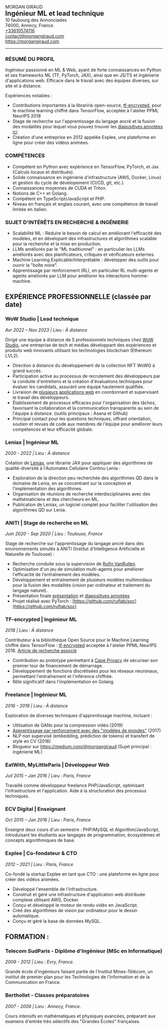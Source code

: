 <div class="container">
    <div class="left">
        <div class="h1">MORGAN GIRAUD</div>
        <h2 style="margin: 0">Ingénieur ML et lead technique</h2>
    </div>
    <div class="right">
        10 faubourg des Annonciades<br/>74000, Annecy, France.<br/><a href="tel:+33610574116">+33610574116</a><br/><a href="mailto:contact@morgangiraud.com">contact@morgangiraud.com</a><br/><a href="https://morgangiraud.com">https://morgangiraud.com</a>
    </div>
</div>

<hr />

### RÉSUMÉ DU PROFIL

Ingénieur passionné en ML & Web, ayant de forte connaissances en Python et ses frameworks ML (TF, PyTorch, JAX), ainsi que en JS/TS et ingénierie d'applications web. Efficace dans le travail avec des équipes diverses, sur site et à distance.

Expériences notables :

- Contributions importantes à la libraririe open-source, [tf-encrypted](https://tf-encrypted.io/), pour le machine learning chiffré dans TensorFlow, acceptée à l'atelier PPML NeurIPS 2018
- Stage de recherche sur l'apprentissage du langage ancré et la fusion des modalités pour lequel vous pouvez trouver les [diapositives annotées ici](https://docs.google.com/presentation/d/1MKxizuQflOzxMjbv_sUYUOTsE_oWZ-g02TQzwOFdNtg)
- Création d'une entreprise en 2012 appelée Explee, une plateforme en ligne pour créer des vidéos animées.

### COMPÉTENCES

- Compétent en Python avec expérience en TensorFlow, PyTorch, et Jax (Calculs locaux et distribués).
- Solide connaissance en ingénierie d'infrastructure (AWS, Docker, Linux) et gestion du cycle de dévelopement (CI/CD, git, etc.).
- Connaissances moyennes de CUDA et Triton.
- Notions de C++ et Golang.
- Compétent en TypeScript/JavaScript et PHP.
- Niveau en français et anglais courant, avec une compétence de travail limitée en italien.

### SUJET D'INTÉRÊTS EN RECHERCHE & INGÉNIERIE

- Scalabilité ML : Réduire le besoin de calcul en améliorant l'efficacité des modèles, et en dévelopant des infrastructures et algorithmes scalable pour la recherche et la mise en production.
- LLMs améliorés par le "ML traditionnel" : en particulier les LLMs améliorés avec des planificateurs, critiques et vérificateurs externes.
- Machine Learning Explicable/Interprétable : développer des outils pour ouvrir la "boîte noire".
- Apprentissage par renforcement (RL), en particulier RL multi-agents et agents améliorés par LLM pour améliorer les interactions homme-machine.

<div class="page"></div>

## EXPÉRIENCE PROFESSIONNELLE (classée par date)

<div class="container">
    <h3 class="left">WoW Studio | Lead technique </h3>
    <div class="right">
        <em>Avr 2022 – Nov 2023 | Lieu : À distance</em>
    </div>
</div>

Dirigé une équipe à distance de 5 professionnels techniques chez [WoW Studio](https://www.linkedin.com/company/worldofwomennft/), une entreprise de tech et médias développant des expériences et produits web innovants utilisant les technologies blockchain (Ethereum L1/L2).

- Direction à distance du développement de la collection NFT WoWG à grand succès.
- Participation active au processus de recrutement des développeurs par la conduite d'entretiens et la création d'évaluations techniques pour évaluer les candidats, assurant une équipe hautement qualifiée.
- Livraison de [plusieurs](https://www.worldofwomen.art/) [applications web](https://artfest.worldofwomen.art/) en coordonnant et supervisant le travail des développeurs.
- Établissement de processus efficaces pour l'organisation des tâches, favorisant la collaboration et la communication transparente au sein de l'équipe à distance. (outils principaux : Asana et Github)
- Principal contact pour les questions techniques, offrant orientation, soutien et revues de code aux membres de l'équipe pour améliorer leurs compétences et leur efficacité globale.

<div class="container">
    <h3 class="left">Leniax | Ingénieur ML</h3>
    <div class="right">
        <em>2020 - 2022 | Lieu : À distance</em>
    </div>
</div>

Création de [Leniax](https://github.com/morgangiraud/leniax), une librairie JAX pour appliquer des algorithmes de qualité-diversité à l'Automates Cellulaire Continu Lenia :

- Exploration de la direction peu recherchée des algorithmes QD dans le domaine de Lenia, en se concentrant sur la conception et l'implémentation des algorithmes.
- Organisation de réunions de recherche interdisciplinaires avec des mathématiciens et des chercheurs en ML.
- Publication de Leniax, un logiciel complet pour faciliter l'utilisation des algorithmes QD sur Lenia.

<div class="container">
    <h3 class="left">ANITI | Stage de recherche en ML</h3>
    <div class="right">
        <em>Juin 2020 - Sep 2020 | Lieu : Toulouse, France</em>
    </div>
</div>

Stage de recherche sur l'apprentissage du langage ancré dans des environnements simulés à ANITI (Institut d'Intelligence Artificielle et Naturelle de Toulouse) :

- Recherche conduite sous la supervision de [Rufin VanRullen](https://scholar.google.com/citations?user=1pwyaYgAAAAJ).
- Optimisation d'un jeu de simulation multi-agents pour améliorer l'efficacité de l'entraînement des modèles.
- Développement et entraînement de plusieurs modèles multimodaux pour la fusion des modalités (vision par ordinateur et traitement du langage naturel).
- Présentation finale [présentation](https://www.youtube.com/watch?v=OpnSiUJC9Qw) et [diapositives annotées](https://docs.google.com/presentation/d/1MKxizuQflOzxMjbv_sUYUOTsE_oWZ-g02TQzwOFdNtg)
- Projet réalisé avec PyTorch : [https://github.com/ruflab/soc](https://github.com/ruflab/soc)

<div class="page"></div>

<div class="container">
    <h3 class="left">TF-encrypted | Ingénieur ML</h3>
    <div class="right">
        <em>2018 | Lieu : À distance</em>
    </div>
</div>

Contributeur à la bibliothèque Open Source pour le Machine Learning chiffré dans TensorFlow : [tf-encrypted](https://tf-encrypted.io/) acceptée à l'atelier PPML NeurIPS 2018. [Article de recherche associé](https://arxiv.org/abs/1810.08130)

- Contribution au prototype permettant à [Cape Privacy](https://capeprivacy.com/) de sécuriser son premier tour de financement de démarrage.
- Développement de fonctions discrétisées pour les réseaux neuronaux, permettant l'entraînement et l'inférence chiffrée.
- Rôle significatif dans l'implémentation en Golang.

<div class="container">
    <h3 class="left">Freelance | Ingénieur ML</h3>
    <div class="right">
        <em>2016 - 2019 | Lieu : À distance</em>
    </div>
</div>

Exploration de diverses techniques d'apprentissage machine, incluant :

- Utilisation de GANs pour la compression vidéo (2019)
- [Apprentissage par renforcement avec des "modèles de mondes"](https://github.com/morgangiraud/openai-rl) (2017)
- NLP non supervisé (embedding, prédiction de tokens) et transfert de style en CV (2016)
- Blogueur sur https://medium.com/@morgangiraud (Sujet principal : ingénierie ML)

<div class="container">
    <h3 class="left"> EatWith, MyLittleParis | Développeur Web</h3>
    <div class="right">
        <em>Juil 2015 – Jan 2016 | Lieu : Paris, France</em>
    </div>
</div>

Travaillé comme développeur freelance PHP/JavaScript, optimisant l'infrastructure et l'application. Aide à la structuration des processus techniques.

<div class="container">
    <h3 class="left">ECV Digital | Enseignant</h3>
    <div class="right">
        <em>Oct 2015 – Jan 2016 | Lieu : Paris, France</em>
    </div>
</div>

Enseigné deux cours d'un semestre : PHP/MySQL et Algorithm/JavaScript, introduisant les étudiants aux langages de programmation, écosystèmes et concepts algorithmiques de base.

<div class="container">
    <h3 class="left">Explee | Co-fondateur & CTO</h3>
    <div class="right">
        <em>2012 – 2021 | Lieu : Paris, France</em>
    </div>
</div>

Co-fondé la startup Explee en tant que CTO : une plateforme en ligne pour créer des vidéos animées.

- Développé l'ensemble de l'infrastructure.
- Construit et géré une infrastructure d'application web distribuée complexe utilisant AWS, Docker.
- Conçu et développé le moteur de rendu vidéo en JavaScript.
- Créé des algorithmes de vision par ordinateur pour le dessin automatique.
- Conçu et géré la base de données MySQL.

<div class="page"></div>

## FORMATION :

<div class="container">
    <h3 class="left"> Telecom SudParis - Diplôme d'Ingénieur (MSc en Informatique)</h3>
    <div class="right">
        <em>2009 - 2012 | Lieu : Evry, France.</em>
    </div>
</div>

Grande école d'ingénieurs faisant partie de l'Institut Mines-Télécom, un institut de premier plan pour les Technologies de l'Information et de la Communication en France.

<div class="container">
    <h3 class="left"> Berthollet - Classes préparatoires</h3>
    <div class="right">
        <em>2007 - 2009 | Lieu : Annecy, France.</em>
    </div>
</div>

Cours intensifs en mathématiques et physiques avancées, préparant aux examens d'entrée très sélectifs des "Grandes Écoles" françaises.